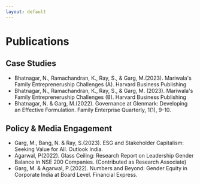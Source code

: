 ```yaml
---
layout: default
---
```


# Publications

## Case Studies
+ Bhatnagar, N.,  Ramachandran, K., Ray, S., & Garg, M.(2023). Mariwala's Family Entrepreneruship Challenges (A). Harvard Business Publishing
+ Bhatnagar, N., Ramachandran, K., Ray, S., & Garg, M. (2023). Mariwala's Family Entrepreneruship Challenges (B). Harvard Business Publishing
+ Bhatnagar, N. & Garg, M.(2022). Governance at Glenmark: Developing an Effective Formulation. Family Enterprise Quarterly, 1(1), 9-10.

## Policy & Media Engagement 
+ Garg, M., Bang, N. & Ray, S.(2023). ESG and Stakeholder Capitalism: Seeking Value for All. Outlook India.
+ Agarwal, P(2022). Glass Ceiling: Research Report on Leadership Gender Balance in NSE 200 Companies. (Contributed as Research Associate)
+ Garg, M. & Agarwal, P.(2022). Numbers and Beyond: Gender Equity in Corporate India at Board Level. Financial Express.
